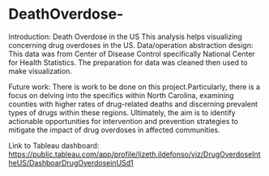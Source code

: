 # DeathOverdose-
Introduction: Death Overdose in the US 
This analysis helps visualizing concerning drug overdoses in the US. 
Data/operation abstraction design: This data was from Center of Disease Control specifically National Center for Health Statistics. The preparation for data was cleaned then used to make visualization. 

Future work: There is work to be done on this project.Particularly, there is a focus on delving into the specifics within North Carolina, examining counties with higher rates of drug-related deaths and discerning prevalent types of drugs within these regions. Ultimately, the aim is to identify actionable opportunities for intervention and prevention strategies to mitigate the impact of drug overdoses in affected communities.

Link to Tableau dashboard: 
https://public.tableau.com/app/profile/lizeth.ildefonso/viz/DrugOverdoseIntheUS/DashboarDrugOverdoseinUSd1
